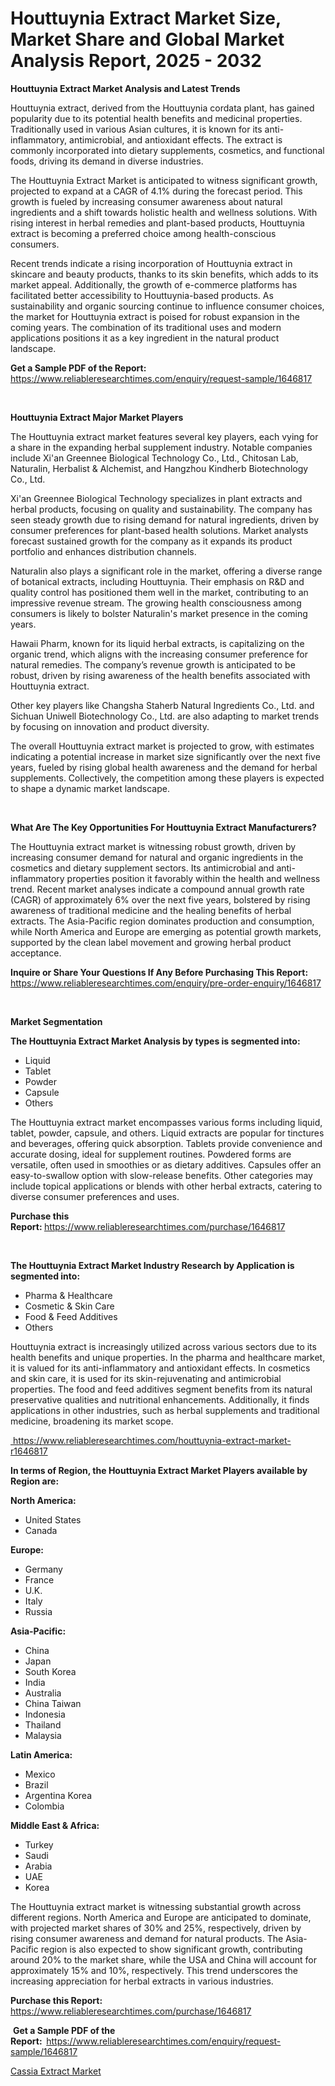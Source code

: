<p><h1>Houttuynia Extract Market Size, Market Share and Global Market Analysis Report, 2025 - 2032</h1></p><p><strong>Houttuynia Extract Market Analysis and Latest Trends</strong></p>
<p><p>Houttuynia extract, derived from the Houttuynia cordata plant, has gained popularity due to its potential health benefits and medicinal properties. Traditionally used in various Asian cultures, it is known for its anti-inflammatory, antimicrobial, and antioxidant effects. The extract is commonly incorporated into dietary supplements, cosmetics, and functional foods, driving its demand in diverse industries.</p><p>The Houttuynia Extract Market is anticipated to witness significant growth, projected to expand at a CAGR of 4.1% during the forecast period. This growth is fueled by increasing consumer awareness about natural ingredients and a shift towards holistic health and wellness solutions. With rising interest in herbal remedies and plant-based products, Houttuynia extract is becoming a preferred choice among health-conscious consumers. </p><p>Recent trends indicate a rising incorporation of Houttuynia extract in skincare and beauty products, thanks to its skin benefits, which adds to its market appeal. Additionally, the growth of e-commerce platforms has facilitated better accessibility to Houttuynia-based products. As sustainability and organic sourcing continue to influence consumer choices, the market for Houttuynia extract is poised for robust expansion in the coming years. The combination of its traditional uses and modern applications positions it as a key ingredient in the natural product landscape.</p></p>
<p><strong>Get a Sample PDF of the Report:&nbsp;</strong> <a href="https://www.reliableresearchtimes.com/enquiry/request-sample/1646817?utm_campaign=1558&utm_medium=2&utm_source=Github&utm_content=ia&utm_term=31012025&utm_id=houttuynia-extract">https://www.reliableresearchtimes.com/enquiry/request-sample/1646817</a></p>
<p>&nbsp;</p>
<p><strong>Houttuynia Extract Major Market Players</strong></p>
<p><p>The Houttuynia extract market features several key players, each vying for a share in the expanding herbal supplement industry. Notable companies include Xi'an Greennee Biological Technology Co., Ltd., Chitosan Lab, Naturalin, Herbalist & Alchemist, and Hangzhou Kindherb Biotechnology Co., Ltd.</p><p>Xi'an Greennee Biological Technology specializes in plant extracts and herbal products, focusing on quality and sustainability. The company has seen steady growth due to rising demand for natural ingredients, driven by consumer preferences for plant-based health solutions. Market analysts forecast sustained growth for the company as it expands its product portfolio and enhances distribution channels.</p><p>Naturalin also plays a significant role in the market, offering a diverse range of botanical extracts, including Houttuynia. Their emphasis on R&D and quality control has positioned them well in the market, contributing to an impressive revenue stream. The growing health consciousness among consumers is likely to bolster Naturalin's market presence in the coming years.</p><p>Hawaii Pharm, known for its liquid herbal extracts, is capitalizing on the organic trend, which aligns with the increasing consumer preference for natural remedies. The company’s revenue growth is anticipated to be robust, driven by rising awareness of the health benefits associated with Houttuynia extract.</p><p>Other key players like Changsha Staherb Natural Ingredients Co., Ltd. and Sichuan Uniwell Biotechnology Co., Ltd. are also adapting to market trends by focusing on innovation and product diversity.</p><p>The overall Houttuynia extract market is projected to grow, with estimates indicating a potential increase in market size significantly over the next five years, fueled by rising global health awareness and the demand for herbal supplements. Collectively, the competition among these players is expected to shape a dynamic market landscape.</p></p>
<p>&nbsp;</p>
<p><strong>What Are The Key Opportunities For Houttuynia Extract Manufacturers?</strong></p>
<p><p>The Houttuynia extract market is witnessing robust growth, driven by increasing consumer demand for natural and organic ingredients in the cosmetics and dietary supplement sectors. Its antimicrobial and anti-inflammatory properties position it favorably within the health and wellness trend. Recent market analyses indicate a compound annual growth rate (CAGR) of approximately 6% over the next five years, bolstered by rising awareness of traditional medicine and the healing benefits of herbal extracts. The Asia-Pacific region dominates production and consumption, while North America and Europe are emerging as potential growth markets, supported by the clean label movement and growing herbal product acceptance.</p></p>
<p><strong>Inquire or Share Your Questions If Any Before Purchasing This Report:</strong> <a href="https://www.reliableresearchtimes.com/enquiry/pre-order-enquiry/1646817?utm_campaign=1558&utm_medium=2&utm_source=Github&utm_content=ia&utm_term=31012025&utm_id=houttuynia-extract">https://www.reliableresearchtimes.com/enquiry/pre-order-enquiry/1646817</a></p>
<p>&nbsp;</p>
<p><strong>Market Segmentation</strong></p>
<p><strong>The Houttuynia Extract Market Analysis by types is segmented into:</strong></p>
<p><ul><li>Liquid</li><li>Tablet</li><li>Powder</li><li>Capsule</li><li>Others</li></ul></p>
<p><p>The Houttuynia extract market encompasses various forms including liquid, tablet, powder, capsule, and others. Liquid extracts are popular for tinctures and beverages, offering quick absorption. Tablets provide convenience and accurate dosing, ideal for supplement routines. Powdered forms are versatile, often used in smoothies or as dietary additives. Capsules offer an easy-to-swallow option with slow-release benefits. Other categories may include topical applications or blends with other herbal extracts, catering to diverse consumer preferences and uses.</p></p>
<p><strong>Purchase this Report:&nbsp;</strong><a href="https://www.reliableresearchtimes.com/purchase/1646817?utm_campaign=1558&utm_medium=2&utm_source=Github&utm_content=ia&utm_term=31012025&utm_id=houttuynia-extract">https://www.reliableresearchtimes.com/purchase/1646817</a></p>
<p>&nbsp;</p>
<p><strong>The Houttuynia Extract Market Industry Research by Application is segmented into:</strong></p>
<p><ul><li>Pharma & Healthcare</li><li>Cosmetic & Skin Care</li><li>Food & Feed Additives</li><li>Others</li></ul></p>
<p><p>Houttuynia extract is increasingly utilized across various sectors due to its health benefits and unique properties. In the pharma and healthcare market, it is valued for its anti-inflammatory and antioxidant effects. In cosmetics and skin care, it is used for its skin-rejuvenating and antimicrobial properties. The food and feed additives segment benefits from its natural preservative qualities and nutritional enhancements. Additionally, it finds applications in other industries, such as herbal supplements and traditional medicine, broadening its market scope.</p></p>
<p><a href="https://www.reliableresearchtimes.com/houttuynia-extract-market-r1646817?utm_campaign=1558&utm_medium=2&utm_source=Github&utm_content=ia&utm_term=31012025&utm_id=houttuynia-extract">&nbsp;https://www.reliableresearchtimes.com/houttuynia-extract-market-r1646817</a></p>
<p><strong>In terms of Region, the Houttuynia Extract Market Players available by Region are:</strong></p>
<p>
    <p> <strong> North America: </strong>
        <ul>
            <li>United States</li>
            <li>Canada</li>
        </ul>
        </p> 
    <p> <strong> Europe: </strong>
        <ul>
            <li>Germany</li>
            <li>France</li>
            <li>U.K.</li>
            <li>Italy</li>
            <li>Russia</li>
        </ul>
        </p> 
    <p> <strong> Asia-Pacific: </strong>
        <ul>
            <li>China</li>
            <li>Japan</li>
            <li>South Korea</li>
            <li>India</li>
            <li>Australia</li>
            <li>China Taiwan</li>
            <li>Indonesia</li>
            <li>Thailand</li>
            <li>Malaysia</li>
        </ul>
        </p> 
    <p> <strong> Latin America: </strong>
        <ul>
            <li>Mexico</li>
            <li>Brazil</li>
            <li>Argentina Korea</li>
            <li>Colombia</li>
        </ul>
        </p> 
    <p> <strong> Middle East & Africa: </strong>
        <ul>
            <li>Turkey</li>
            <li>Saudi</li>
            <li>Arabia</li>
            <li>UAE</li>
            <li>Korea</li>
        </ul>
    </p>
    </p>
<p><p>The Houttuynia extract market is witnessing substantial growth across different regions. North America and Europe are anticipated to dominate, with projected market shares of 30% and 25%, respectively, driven by rising consumer awareness and demand for natural products. The Asia-Pacific region is also expected to show significant growth, contributing around 20% to the market share, while the USA and China will account for approximately 15% and 10%, respectively. This trend underscores the increasing appreciation for herbal extracts in various industries.</p></p>
<p><strong>Purchase this Report: </strong><a href="https://www.reliableresearchtimes.com/purchase/1646817?utm_campaign=1558&utm_medium=2&utm_source=Github&utm_content=ia&utm_term=31012025&utm_id=houttuynia-extract">https://www.reliableresearchtimes.com/purchase/1646817</a></p>
<p>&nbsp;<strong>Get a Sample PDF of the Report:&nbsp;&nbsp;</strong><a href="https://www.reliableresearchtimes.com/enquiry/request-sample/1646817?utm_campaign=1558&utm_medium=2&utm_source=Github&utm_content=ia&utm_term=31012025&utm_id=houttuynia-extract">https://www.reliableresearchtimes.com/enquiry/request-sample/1646817</a></p>
<p><strong></strong></p>
<p><p><a href="https://github.com/mookiesville/Market-Research-Report-List-1/blob/main/cassia-extract-market.md?utm_campaign=1558&utm_medium=2&utm_source=Github&utm_content=ia&utm_term=31012025&utm_id=houttuynia-extract">Cassia Extract Market</a></p></p>